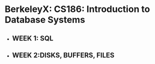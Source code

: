 # BerkeleyX: CS186: Introduction to Database Systems
- ## WEEK 1: SQL
- ## WEEK 2:DISKS, BUFFERS, FILES
